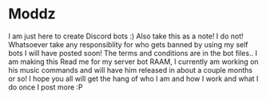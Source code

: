 # Moddz
I am just here to create Discord bots :)
Also take this as a note!
I do not! Whatsoever take any responsiblity for who gets banned by using my self bots I will have posted soon! The terms and conditions are in the bot files..
I am making this Read me for my server bot RAAM, I currently am working on his music commands and will have him released in about a couple months or so!
I hope you all will get the hang of who I am and how I work and what I do once I post more :P
